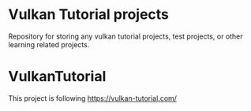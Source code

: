
# Vulkan Tutorial projects

Repository for storing any vulkan tutorial projects, test projects, or other
learning related projects.

# VulkanTutorial

This project is following <https://vulkan-tutorial.com/>
